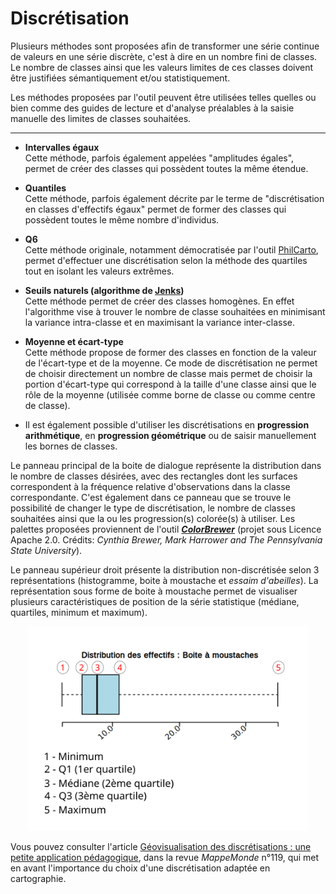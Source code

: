 Discrétisation
===================

Plusieurs méthodes sont proposées afin de transformer une série continue de valeurs en une série discrète, c'est à dire en un nombre fini de classes. Le nombre de classes ainsi que les valeurs limites de ces classes doivent être justifiées sémantiquement et/ou statistiquement.

Les méthodes proposées par l'outil peuvent être utilisées telles quelles ou bien comme des guides de lecture et d'analyse préalables à la saisie manuelle des limites de classes souhaitées.

----------


- **Intervalles égaux**  
Cette méthode, parfois également appelées "amplitudes égales", permet de créer des classes qui possèdent toutes la même étendue.


- **Quantiles**  
Cette méthode, parfois également décrite par le terme de "discrétisation en classes d'effectifs égaux" permet de former des classes qui possèdent toutes le même nombre d'individus.


- **Q6**  
Cette méthode originale, notamment démocratisée par l'outil <a href="http://philcarto.free.fr/">PhilCarto</a>, permet d'effectuer une discrétisation selon la méthode des quartiles tout en isolant les valeurs extrêmes.


- **Seuils naturels (algorithme de <a href="https://en.wikipedia.org/wiki/Jenks_natural_breaks_optimization">Jenks</a>)**  
Cette méthode permet de créer des classes homogènes. En effet l'algorithme vise à trouver le nombre de classe souhaitées en minimisant la variance intra-classe et en maximisant la variance inter-classe.


- **Moyenne et écart-type**  
Cette méthode propose de former des classes en fonction de la valeur de l'écart-type et de la moyenne. Ce mode de discrétisation ne permet de choisir directement un nombre de classe mais permet de choisir la portion d'écart-type qui correspond à la taille d'une classe ainsi que le rôle de la moyenne (utilisée comme borne de classe ou comme centre de classe).

- Il est également possible d'utiliser les discrétisations en **progression arithmétique**, en **progression géométrique** ou de saisir manuellement les bornes de classes.


Le panneau principal de la boite de dialogue représente la distribution dans le nombre de classes désirées, avec des rectangles dont les surfaces correspondent à la fréquence relative d'observations dans la classe correspondante.
C'est également dans ce panneau que se trouve le possibilité de changer le type de discrétisation, le nombre de classes souhaitées ainsi que la ou les progression(s) colorée(s) à utiliser.
Les palettes proposées proviennent de l'outil [__*ColorBrewer*__](http://colorbrewer2.org) (projet sous Licence Apache 2.0. Crédits: *Cynthia Brewer, Mark Harrower and The Pennsylvania State University*).

Le panneau supérieur droit présente la distribution non-discrétisée selon 3 représentations (histogramme, boite à moustache et *essaim d'abeilles*).
La représentation sous forme de boite à moustache permet de visualiser plusieurs caractéristiques de position de la série statistique (médiane, quartiles, minimum et maximum).

<p style="text-align: center;">
<img src="img/box_plot.svg" alt="Box plot" style="width: 450px;"/>
</p>

Vous pouvez consulter l'article <a href="http://mappemonde.mgm.fr/119geov1/">Géovisualisation des discrétisations : une petite application pédagogique</a>, dans la revue *MappeMonde* n°119, qui met en avant l'importance du choix d'une discrétisation adaptée en cartographie.
